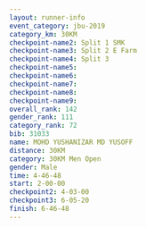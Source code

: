 ```yaml
---
layout: runner-info 
event_category: jbu-2019 
category_km: 30KM 
checkpoint-name2: Split 1 SMK 
checkpoint-name3: Split 2 E Farm 
checkpoint-name4: Split 3 
checkpoint-name5: 
checkpoint-name6: 
checkpoint-name7: 
checkpoint-name8: 
checkpoint-name9: 
overall_rank: 142
gender_rank: 111
category_rank: 72
bib: 31033
name: MOHD YUSHANIZAR MD YUSOFF
distance: 30KM
category: 30KM Men Open
gender: Male
time: 4-46-48
start: 2-00-00
checkpoint2: 4-03-00
checkpoint3: 6-05-20
finish: 6-46-48
---
```


